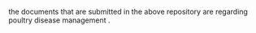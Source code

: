 the documents that are submitted in the above repository are regarding poultry disease management .

